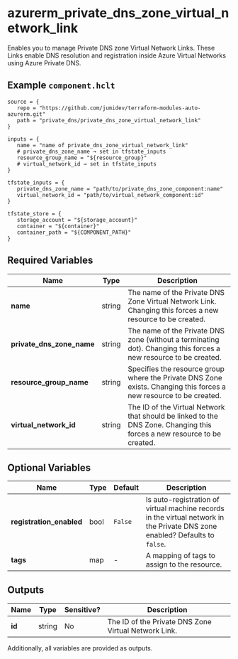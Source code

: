 # azurerm_private_dns_zone_virtual_network_link

Enables you to manage Private DNS zone Virtual Network Links. These Links enable DNS resolution and registration inside Azure Virtual Networks using Azure Private DNS.

## Example `component.hclt`

```hcl
source = {
   repo = "https://github.com/jumidev/terraform-modules-auto-azurerm.git"   
   path = "private_dns/private_dns_zone_virtual_network_link"   
}

inputs = {
   name = "name of private_dns_zone_virtual_network_link"   
   # private_dns_zone_name → set in tfstate_inputs
   resource_group_name = "${resource_group}"   
   # virtual_network_id → set in tfstate_inputs
}

tfstate_inputs = {
   private_dns_zone_name = "path/to/private_dns_zone_component:name"   
   virtual_network_id = "path/to/virtual_network_component:id"   
}

tfstate_store = {
   storage_account = "${storage_account}"   
   container = "${container}"   
   container_path = "${COMPONENT_PATH}"   
}

```

## Required Variables

| Name | Type |  Description |
| ---- | --------- |  ----------- |
| **name** | string |  The name of the Private DNS Zone Virtual Network Link. Changing this forces a new resource to be created. | 
| **private_dns_zone_name** | string |  The name of the Private DNS zone (without a terminating dot). Changing this forces a new resource to be created. | 
| **resource_group_name** | string |  Specifies the resource group where the Private DNS Zone exists. Changing this forces a new resource to be created. | 
| **virtual_network_id** | string |  The ID of the Virtual Network that should be linked to the DNS Zone. Changing this forces a new resource to be created. | 

## Optional Variables

| Name | Type |  Default  |  Description |
| ---- | --------- |  ----------- | ----------- |
| **registration_enabled** | bool |  `False`  |  Is auto-registration of virtual machine records in the virtual network in the Private DNS zone enabled? Defaults to `false`. | 
| **tags** | map |  -  |  A mapping of tags to assign to the resource. | 



## Outputs

| Name | Type | Sensitive? | Description |
| ---- | ---- | --------- | --------- |
| **id** | string | No  | The ID of the Private DNS Zone Virtual Network Link. | 

Additionally, all variables are provided as outputs.
